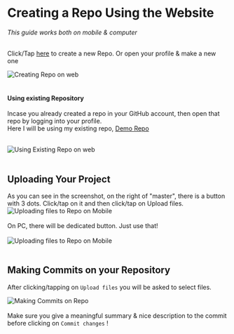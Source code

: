 # Creating a Repo Using the Website

_This guide works both on mobile & computer_<br><br>

Click/Tap [here](https://www.github.com/new) to create a new Repo.
Or open your profile & make a new one

![Creating Repo on web](/Assets/Creating%20repo%20on%20web.png)
<br><br>

#### Using existing Repository

Incase you already created a repo in your GitHub account, then open that repo by logging into your profile.<br>
Here I will be using my existing repo, [Demo Repo](https://github.com/MRDGH2821/Demo-Repo)
<br><br>

![Using Existing Repo on web](/Assets/Using%20existing%20repo%20on%20web.png)
<br><br>

## Uploading Your Project

As you can see in the screenshot, on the right of "master", there is a button with 3 dots. Click/tap on it and then click/tap on Upload files.
![Uploading files to Repo on Mobile](/Assets/Uploading%20files%20to%20Repo%20on%20Mobile.png)
<br><br>
On PC, there will be dedicated button. Just use that!<br><br>
![Uploading files to Repo on Mobile](/Assets/Uploading%20files%20on%20PC%20Web.png)
<br><br>

## Making Commits on your Repository

After clicking/tapping on `Upload files` you will be asked to select files.

![Making Commits on Repo](/Assets/Commiting%20uploaded%20files%20on%20web.png) <br><br>
Make sure you give a meaningful summary & nice description to the commit before clicking on `Commit changes` !

